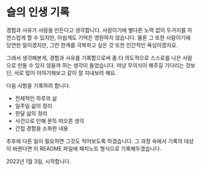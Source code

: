 # 슬의 인생 기록

경험과 사유가 사람을 만든다고 생각합니다. 사람이기에 별다른 노력 없이 두가지를 자연스럽게 할 수 있지만, 아쉽게도 기억은 영원하지 않습니다. 물론 그 또한 사람이기에 당연한 일이겠지만, 그런 한계를 극복하고 싶은 것 또한 인간적인 욕심이겠지요.

그래서 생각해본게, 경험과 사유를 기록함으로써 좀 더 의도적으로 스스로를 나은 사람으로 만들 수 있지 않을까 하는 생각이 들었습니다. 마냥 무의식이 해주길 기다리는 것보단, 서로 많이 이야기해보고 같이 잘 지내보려 해요.

다음 사항을 기록하려 합니다.

* 전체적인 하루의 삶
* 일주일 삶의 정리
* 한달 삶의 정리
* 사건으로 인해 문득 떠오른 생각
* 간접 경험을 소화한 내용

추후에 다른 일이 필요하면 그것도 적어보도록 하겠습니다. 그 과정 속에서 기록의 대상이 바뀐다면 이 README 파일에 패치노트 형식으로 기록해두겠습니다.

2022년 1월 3일, 시작합니다.
